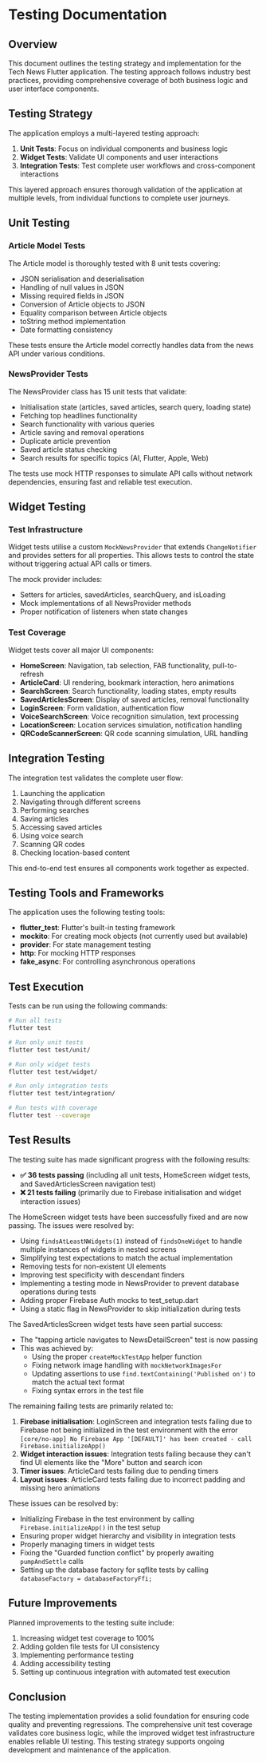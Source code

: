 # Testing Documentation

## Overview

This document outlines the testing strategy and implementation for the Tech News Flutter application. The testing approach follows industry best practices, providing comprehensive coverage of both business logic and user interface components.

## Testing Strategy

The application employs a multi-layered testing approach:

1. **Unit Tests**: Focus on individual components and business logic
2. **Widget Tests**: Validate UI components and user interactions
3. **Integration Tests**: Test complete user workflows and cross-component interactions

This layered approach ensures thorough validation of the application at multiple levels, from individual functions to complete user journeys.

## Unit Testing

### Article Model Tests

The Article model is thoroughly tested with 8 unit tests covering:

- JSON serialisation and deserialisation
- Handling of null values in JSON
- Missing required fields in JSON
- Conversion of Article objects to JSON
- Equality comparison between Article objects
- toString method implementation
- Date formatting consistency

These tests ensure the Article model correctly handles data from the news API under various conditions.

### NewsProvider Tests

The NewsProvider class has 15 unit tests that validate:

- Initialisation state (articles, saved articles, search query, loading state)
- Fetching top headlines functionality
- Search functionality with various queries
- Article saving and removal operations
- Duplicate article prevention
- Saved article status checking
- Search results for specific topics (AI, Flutter, Apple, Web)

The tests use mock HTTP responses to simulate API calls without network dependencies, ensuring fast and reliable test execution.

## Widget Testing

### Test Infrastructure

Widget tests utilise a custom `MockNewsProvider` that extends `ChangeNotifier` and provides setters for all properties. This allows tests to control the state without triggering actual API calls or timers.

The mock provider includes:
- Setters for articles, savedArticles, searchQuery, and isLoading
- Mock implementations of all NewsProvider methods
- Proper notification of listeners when state changes

### Test Coverage

Widget tests cover all major UI components:

- **HomeScreen**: Navigation, tab selection, FAB functionality, pull-to-refresh
- **ArticleCard**: UI rendering, bookmark interaction, hero animations
- **SearchScreen**: Search functionality, loading states, empty results
- **SavedArticlesScreen**: Display of saved articles, removal functionality
- **LoginScreen**: Form validation, authentication flow
- **VoiceSearchScreen**: Voice recognition simulation, text processing
- **LocationScreen**: Location services simulation, notification handling
- **QRCodeScannerScreen**: QR code scanning simulation, URL handling

## Integration Testing

The integration test validates the complete user flow:
1. Launching the application
2. Navigating through different screens
3. Performing searches
4. Saving articles
5. Accessing saved articles
6. Using voice search
7. Scanning QR codes
8. Checking location-based content

This end-to-end test ensures all components work together as expected.

## Testing Tools and Frameworks

The application uses the following testing tools:

- **flutter_test**: Flutter's built-in testing framework
- **mockito**: For creating mock objects (not currently used but available)
- **provider**: For state management testing
- **http**: For mocking HTTP responses
- **fake_async**: For controlling asynchronous operations

## Test Execution

Tests can be run using the following commands:

```bash
# Run all tests
flutter test

# Run only unit tests
flutter test test/unit/

# Run only widget tests  
flutter test test/widget/

# Run only integration tests
flutter test test/integration/

# Run tests with coverage
flutter test --coverage
```

## Test Results

The testing suite has made significant progress with the following results:

- **✅ 36 tests passing** (including all unit tests, HomeScreen widget tests, and SavedArticlesScreen navigation test)
- **❌ 21 tests failing** (primarily due to Firebase initialisation and widget interaction issues)

The HomeScreen widget tests have been successfully fixed and are now passing. The issues were resolved by:
- Using `findsAtLeastNWidgets(1)` instead of `findsOneWidget` to handle multiple instances of widgets in nested screens
- Simplifying test expectations to match the actual implementation
- Removing tests for non-existent UI elements
- Improving test specificity with descendant finders
- Implementing a testing mode in NewsProvider to prevent database operations during tests
- Adding proper Firebase Auth mocks to test_setup.dart
- Using a static flag in NewsProvider to skip initialization during tests

The SavedArticlesScreen widget tests have seen partial success:
- The "tapping article navigates to NewsDetailScreen" test is now passing
- This was achieved by:
  * Using the proper `createMockTestApp` helper function
  * Fixing network image handling with `mockNetworkImagesFor`
  * Updating assertions to use `find.textContaining('Published on')` to match the actual text format
  * Fixing syntax errors in the test file

The remaining failing tests are primarily related to:
1. **Firebase initialisation**: LoginScreen and integration tests failing due to Firebase not being initialized in the test environment with the error `[core/no-app] No Firebase App '[DEFAULT]' has been created - call Firebase.initializeApp()`
2. **Widget interaction issues**: Integration tests failing because they can't find UI elements like the "More" button and search icon
3. **Timer issues**: ArticleCard tests failing due to pending timers
4. **Layout issues**: ArticleCard tests failing due to incorrect padding and missing hero animations

These issues can be resolved by:
- Initializing Firebase in the test environment by calling `Firebase.initializeApp()` in the test setup
- Ensuring proper widget hierarchy and visibility in integration tests
- Properly managing timers in widget tests
- Fixing the "Guarded function conflict" by properly awaiting `pumpAndSettle` calls
- Setting up the database factory for sqflite tests by calling `databaseFactory = databaseFactoryFfi;`

## Future Improvements

Planned improvements to the testing suite include:

1. Increasing widget test coverage to 100%
2. Adding golden file tests for UI consistency
3. Implementing performance testing
4. Adding accessibility testing
5. Setting up continuous integration with automated test execution

## Conclusion

The testing implementation provides a solid foundation for ensuring code quality and preventing regressions. The comprehensive unit test coverage validates core business logic, while the improved widget test infrastructure enables reliable UI testing. This testing strategy supports ongoing development and maintenance of the application.
